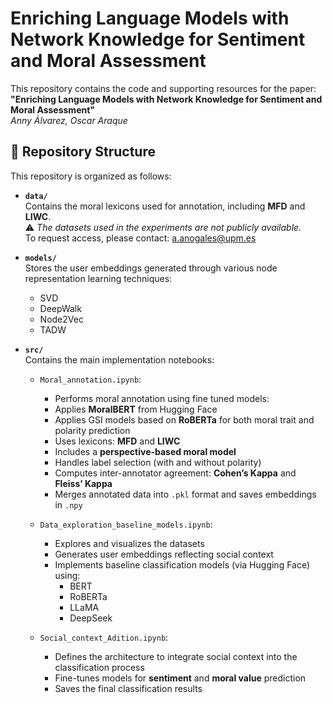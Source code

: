 # Enriching Language Models with Network Knowledge for Sentiment and Moral Assessment

This repository contains the code and supporting resources for the paper:  
**"Enriching Language Models with Network Knowledge for Sentiment and Moral Assessment"**  
*Anny Álvarez, Oscar Araque*


## 📁 Repository Structure

This repository is organized as follows:

- **`data/`**  
  Contains the moral lexicons used for annotation, including **MFD** and **LIWC**.  
  ⚠️ *The datasets used in the experiments are not publicly available.*  
  To request access, please contact: [a.anogales@upm.es](mailto:a.anogales@upm.es)

- **`models/`**  
  Stores the user embeddings generated through various node representation learning techniques:
  - SVD
  - DeepWalk
  - Node2Vec
  - TADW

- **`src/`**  
  Contains the main implementation notebooks:
  
  - `Moral_annotation.ipynb`:  
    - Performs moral annotation using fine tuned models:
    - Applies **MoralBERT** from Hugging Face  
    - Applies GSI models based on **RoBERTa** for both moral trait and polarity prediction  
    - Uses lexicons: **MFD** and **LIWC**  
    - Includes a **perspective-based moral model**  
    - Handles label selection (with and without polarity)  
    - Computes inter-annotator agreement: **Cohen’s Kappa** and **Fleiss’ Kappa**  
    - Merges annotated data into `.pkl` format and saves embeddings in `.npy`

  - `Data_exploration_baseline_models.ipynb`:  
    - Explores and visualizes the datasets  
    - Generates user embeddings reflecting social context  
    - Implements baseline classification models (via Hugging Face) using:
      - BERT  
      - RoBERTa  
      - LLaMA  
      - DeepSeek 

  - `Social_context_Adition.ipynb`:  
    - Defines the architecture to integrate social context into the classification process  
    - Fine-tunes models for **sentiment** and **moral value** prediction  
    - Saves the final classification results  



